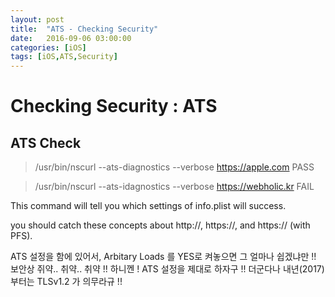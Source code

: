 ```yaml
---
layout: post
title:  "ATS - Checking Security"
date:   2016-09-06 03:00:00
categories: [iOS]
tags: [iOS,ATS,Security]
---
```


# Checking Security : ATS

## ATS Check
> /usr/bin/nscurl --ats-diagnostics --verbose https://apple.com
PASS

> /usr/bin/nscurl --ats-idagnostics --verbose https://webholic.kr
FAIL

This command will tell you which settings of info.plist will success.

you should catch these concepts about http://, https://, and https:// (with PFS).




ATS 설정을 함에 있어서, Arbitary Loads 를 YES로 켜놓으면 그 얼마나 쉽겠냐만 !!
보안상 쥐약.. 취약.. 취약 !! 하니껜 ! ATS 설정을 제대로 하자구 !!
더군다나 내년(2017)부터는 TLSv1.2 가 의무라규 !!

